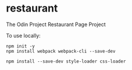 # restaurant
The Odin Project Restaurant Page Project

To use locally:
```
npm init -y
npm install webpack webpack-cli --save-dev

npm install --save-dev style-loader css-loader

```